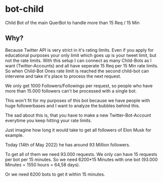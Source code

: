 # bot-child
Child Bot of the main QuerBot to handle more than 15 Req / 15 Min

## Why?

Because Twitter API is very strict in it's rating limits. Even if you apply for educational purposes your only limit which goes up is your tweet limit, but not the rate limits.
With this setup I can connect as many Child-Bots as I want (Twitter-Accounts) and all have seperate 15 Req per 15 Min rate limits. So when Child-Bot Ones rate limit is reached the second child-bot can intervene and take it's place to process the next request.

We only get 1000 Followers/Followings per request, so people who have more than 15.000 followers can't be processed with a single bot.

This won't fit for my purposes of this bot because we have people with huge followerbases and I want to analyze the bubbles behind this.

The sad about this is, that you have to make a new Twitter-Bot-Account everytime you keep hitting your rate limits.

Just imagine how long it would take to get all followers of Elon Musk for example.

Today (14th of May 2022) he has around 93 Million followers.

To get all of them we need 93.000 requests. We only can have 15 requests per bot per 15 minutes. So we need 6200*15 Minutes with one bot (93.000 Minutes = 1550 hours = 64,58 days).

Or we need 6200 bots to get it within 15 minutes.
